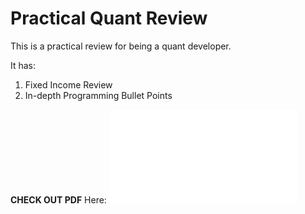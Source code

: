 # Practical Quant Review

This is a practical review for being a quant developer.

It has:
1. Fixed Income Review
2. In-depth Programming Bullet Points 


**CHECK OUT PDF** Here: ![Practical Quant Review][1]

[1]: /quant_review.pdf "Title"
